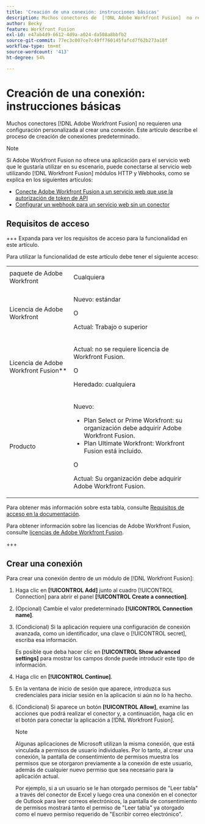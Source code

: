 ```yaml
---
title: 'Creación de una conexión: instrucciones básicas'
description: Muchos conectores de  [!DNL Adobe Workfront Fusion]  no requieren una configuración personalizada al crear una conexión. Este artículo describe el proceso de creación de conexiones predeterminado.
author: Becky
feature: Workfront Fusion
exl-id: e47ab4d9-6612-4d9a-a024-da508a8bbfb2
source-git-commit: 77ec3c007ce7c49ff760145fafcd7f62b273a18f
workflow-type: tm+mt
source-wordcount: '413'
ht-degree: 54%

---
```


# Creación de una conexión: instrucciones básicas

Muchos conectores [!DNL Adobe Workfront Fusion] no requieren una configuración personalizada al crear una conexión. Este artículo describe el proceso de creación de conexiones predeterminado.

>[!NOTE]
>
>
>Si Adobe Workfront Fusion no ofrece una aplicación para el servicio web que le gustaría utilizar en su escenario, puede conectarse al servicio web utilizando [!DNL Workfront Fusion] módulos HTTP y Webhooks, como se explica en los siguientes artículos:
>
>* [Conecte Adobe Workfront Fusion a un servicio web que use la autorización de token de API](/help/workfront-fusion/create-scenarios/connect-to-apps/connect-wf-web-service-uses-api-token-auth.md)
>* [Configurar un webhook para un servicio web sin un conector](/help/workfront-fusion/create-scenarios/add-modules/receive-a-webhook-from-a-web-service.md)

## Requisitos de acceso

+++ Expanda para ver los requisitos de acceso para la funcionalidad en este artículo.

Para utilizar la funcionalidad de este artículo debe tener el siguiente acceso:

<table style="table-layout:auto">
 <col> 
 <col> 
 <tbody> 
  <tr> 
   <td role="rowheader">paquete de Adobe Workfront 
   <td> <p>Cualquiera</p> </td> 
  </tr> 
  <tr data-mc-conditions=""> 
   <td role="rowheader">Licencia de Adobe Workfront</td> 
   <td> <p>Nuevo: estándar</p><p>O</p><p>Actual: Trabajo o superior</p> </td> 
  </tr> 
  <tr> 
   <td role="rowheader">Licencia de Adobe Workfront Fusion**</td> 
   <td>
   <p>Actual: no se requiere licencia de Workfront Fusion.</p>
   <p>O</p>
   <p>Heredado: cualquiera </p>
   </td> 
  </tr> 
  <tr> 
   <td role="rowheader">Producto</td> 
   <td>
   <p>Nuevo:</p> <ul><li>Plan Select or Prime Workfront: su organización debe adquirir Adobe Workfront Fusion.</li><li>Plan Ultimate Workfront: Workfront Fusion está incluido.</li></ul>
   <p>O</p>
   <p>Actual: Su organización debe adquirir Adobe Workfront Fusion.</p>
   </td> 
  </tr>
 </tbody> 
</table>

Para obtener más información sobre esta tabla, consulte [Requisitos de acceso en la documentación](/help/workfront-fusion/references/licenses-and-roles/access-level-requirements-in-documentation.md).

Para obtener información sobre las licencias de Adobe Workfront Fusion, consulte [licencias de Adobe Workfront Fusion](/help/workfront-fusion/set-up-and-manage-workfront-fusion/licensing-operations-overview/license-automation-vs-integration.md).

+++

## Crear una conexión

Para crear una conexión dentro de un módulo de [!DNL Workfront Fusion]:

1. Haga clic en **[!UICONTROL Add]** junto al cuadro [!UICONTROL Connection] para abrir el panel **[!UICONTROL Create a connection]**.
1. (Opcional) Cambie el valor predeterminado **[!UICONTROL Connection name]**.
1. (Condicional) Si la aplicación requiere una configuración de conexión avanzada, como un identificador, una clave o [!UICONTROL secret], escriba esa información.

   Es posible que deba hacer clic en **[!UICONTROL Show advanced settings]** para mostrar los campos donde puede introducir este tipo de información.

1. Haga clic en **[!UICONTROL Continue]**.
1. En la ventana de inicio de sesión que aparece, introduzca sus credenciales para iniciar sesión en la aplicación si aún no lo ha hecho.
1. (Condicional) Si aparece un botón **[!UICONTROL Allow]**, examine las acciones que podrá realizar el conector y, a continuación, haga clic en el botón para conectar la aplicación a [!DNL Workfront Fusion].

   >[!NOTE]
   >
   >Algunas aplicaciones de Microsoft utilizan la misma conexión, que está vinculada a permisos de usuario individuales. Por lo tanto, al crear una conexión, la pantalla de consentimiento de permisos muestra los permisos que se otorgaron previamente a la conexión de este usuario, además de cualquier nuevo permiso que sea necesario para la aplicación actual.
   >
   >Por ejemplo, si a un usuario se le han otorgado permisos de &quot;Leer tabla&quot; a través del conector de Excel y luego crea una conexión en el conector de Outlook para leer correos electrónicos, la pantalla de consentimiento de permisos mostrará tanto el permiso de &quot;Leer tabla&quot; ya otorgado como el nuevo permiso requerido de &quot;Escribir correo electrónico&quot;.
